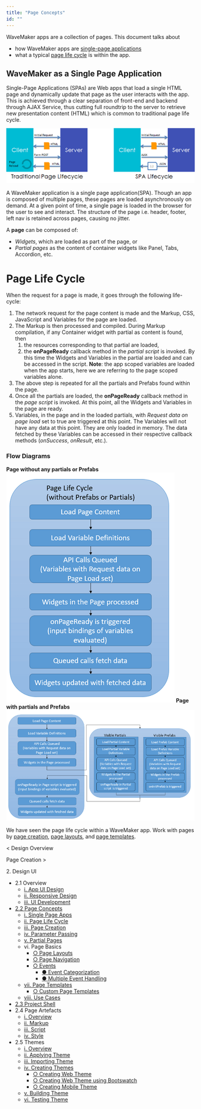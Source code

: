 ```yaml
---
title: "Page Concepts"
id: ""
---
```


WaveMaker apps are a collection of pages. This document talks about

- how WaveMaker apps are [single-page applications](#single-page-apps)
- what a typical [page life cycle](#page-lifecycle) is within the app.

## WaveMaker as a Single Page Application

Single-Page Applications (SPAs) are Web apps that load a single HTML page and dynamically update that page as the user interacts with the app. This is achieved through a clear separation of front-end and backend through AJAX Service, thus cutting full roundtrip to the server to retrieve new presentation content (HTML) which is common to traditional page life cycle.

[![](../../../assets/spa_arch.png)](../../../assets/spa_arch.png)

A WaveMaker application is a single page application(SPA). Though an app is composed of multiple pages, these pages are loaded asynchronously on demand. At a given point of time, a single page is loaded in the browser for the user to see and interact. The structure of the page i.e. header, footer, left nav is retained across pages, causing no jitter.

A **page** can be composed of:

- _Widgets_, which are loaded as part of the page, or
- _Partial pages_ as the content of container widgets like Panel, Tabs, Accordion, etc.

# Page Life Cycle

When the request for a page is made, it goes through the following life-cycle:

1. The network request for the page content is made and the Markup, CSS, JavaScript and Variables for the page are loaded.
2. The Markup is then processed and compiled. During Markup compilation, if any Container widget with partial as content is found, then
    1. the resources corresponding to that partial are loaded,
    2. the **onPageReady** callback method in the _partial script_ is invoked. By this time the Widgets and Variables in the partial are loaded and can be accessed in the script. **Note**: the app scoped variables are loaded when the app starts, here we are referring to the page scoped variables alone.
3. The above step is repeated for all the partials and Prefabs found within the page.
4. Once all the partials are loaded, the **onPageReady** callback method in the _page script_ is invoked. At this point, all the Widgets and Variables in the page are ready.
5. Variables, in the page and in the loaded partials, with _Request data on page load_ set to true are triggered at this point. The Variables will not have any data at this point. They are only loaded in memory. The data fetched by these Variables can be accessed in their respective callback methods (_onSuccess_, _onResult_, etc.).

### Flow Diagrams

**Page without any partials or Prefabs** [![page-life-cycle](../../../assets/Page-Life-Cycle.png)](../../../assets/Page-Life-Cycle.png) **Page with partials and Prefabs** [![page-life-cycle-full](../../../assets/Page-Life-Cycle-full.png)](../../../assets/Page-Life-Cycle-full.png)

We have seen the page life cycle within a WaveMaker app. Work with pages by [page creation](/learn/app-development/ui-design/page-creation/), [page layouts](/learn/app-development/ui-design/page-concepts/page-layouts/), and [page templates](/learn/app-development/ui-design/page-concepts/page-templates/).

< Design Overview

Page Creation >

2\. Design UI

- 2.1 Overview
    - [i. App UI Design](/learn/app-development/ui-design/design-overview/#app-ui-design)
    - [ii. Responsive Design](/learn/app-development/ui-design/design-overview/#responsive-design)
    - [iii. UI Development](/learn/app-development/ui-design/design-overview/#ui-development)
- [2.2 Page Concepts](#)
    - [i. Single Page Apps](#)
    - [ii. Page Life Cycle](#page-lifecycle)
    - [iii. Page Creation](/learn/app-development/ui-design/page-creation/)
    - [iv. Parameter Passing](/learn/app-development/ui-design/page-creation/#page-parameters)
    - [v. Partial Pages](/learn/app-development/ui-design/page-concepts/partial-pages/)
    - vi. Page Basics
        - [○ Page Layouts](/learn/app-development/ui-design/page-concepts/page-layouts/#page-layouts)
        - [○ Page Navigation](/learn/app-development/ui-design/page-concepts/page-layouts/#page-navigation)
        - [○ Events](/learn/app-development/ui-design/page-concepts/page-layouts/#events)
            - [● Event Categorization](/learn/app-development/ui-design/page-concepts/page-layouts/#event-categorization)
            - [● Multiple Event Handling](/learn/app-development/ui-design/page-concepts/page-layouts/#multiple-events)
    - [vii. Page Templates](/learn/app-development/ui-design/page-concepts/page-templates/)
        - [○ Custom Page Templates](/learn/app-development/ui-design/page-concepts/page-templates/#creating-page-templates)
    - [viii. Use Cases](/learn/app-development/ui-design/use-cases-ui-design/)
- [2.3 Project Shell](/learn/app-development/ui-design/project-shells/)
- 2.4 Page Artefacts
    - [i. Overview](/learn/app-development/ui-design/page-artefacts/)
    - [ii. Markup](/learn/app-development/ui-design/page-artefacts/#page-markup)
    - [iii. Script](/learn/app-development/ui-design/page-artefacts/#page-script)
    - [iv. Style](/learn/app-development/ui-design/page-artefacts/#page-style)
- 2.5 Themes
    - [i. Overview](/learn/app-development/ui-design/themes/)
    - [ii. Applying Theme](/learn/app-development/ui-design/themes/#apply-theme)
    - [iii. Importing Theme](/learn/app-development/ui-design/themes/#import-theme)
    - [iv. Creating Themes](/learn/app-development/ui-design/themes/#create-theme)
        - [○ Creating Web Theme](/learn/app-development/ui-design/themes/#create-theme-web)
        - [○ Creating Web Theme using Bootswatch](/learn/app-development/ui-design/themes/#create-theme-bootswatch)
        - [○ Creating Mobile Theme](/learn/app-development/ui-design/themes/#create-theme-mobile)
    - [v. Building Theme](/learn/app-development/ui-design/themes/#build-theme)
    - [vi. Testing Theme](/learn/app-development/ui-design/themes/#test-theme)
